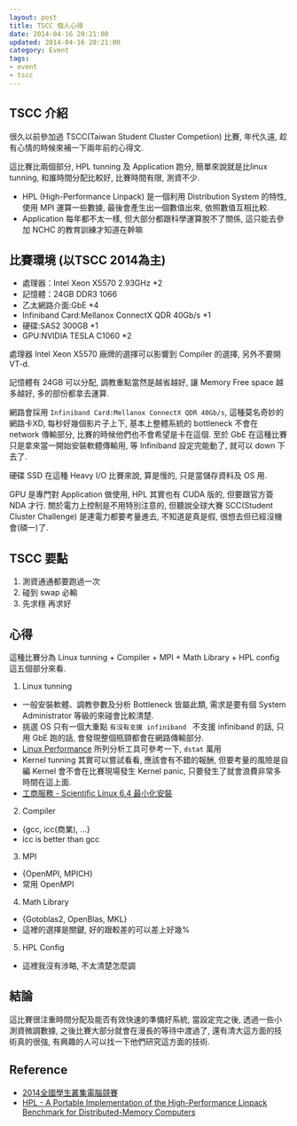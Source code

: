 ```yaml
---
layout: post
title: TSCC 個人心得
date: 2014-04-16 20:21:00
updated: 2014-04-16 20:21:00
category: Event
tags:
- event
- tscc
---
```


## TSCC 介紹
很久以前參加過 TSCC(Taiwan Student Cluster Competiion) 比賽, 年代久遠, 趁有心情的時候來補一下兩年前的心得文. 

這比賽比兩個部分, HPL tunning 及 Application 跑分, 簡單來說就是比linux tunning, 和誰時間分配比較好, 比賽時間有限, 測資不少.
  
- HPL (High-Performance Linpack) 是一個利用 Distribution System 的特性, 使用 MPI 運算一些數據, 最後會產生出一個數值出來, 依照數值互相比較.
- Application 每年都不太一樣, 但大部分都跟科學運算脫不了關係, 這只能去參加 NCHC 的教育訓練才知道在幹嘛

## 比賽環境 (以TSCC 2014為主)
- 處理器：Intel Xeon X5570 2.93GHz *2
- 記憶體：24GB DDR3 1066
- 乙太網路介面:GbE *4
- Infiniband Card:Mellanox ConnectX QDR 40Gb/s *1
- 硬碟:SAS2 300GB *1
- GPU:NVIDIA TESLA C1060 *2

處理器 Intel Xeon X5570 廠牌的選擇可以影響到 Compiler 的選擇, 另外不要開 VT-d.

記憶體有 24GB 可以分配, 調教重點當然是越省越好, 讓 Memory Free space 越多越好, 多的部份都拿去運算.

網路會採用 ```Infiniband Card:Mellanox ConnectX QDR 40Gb/s```, 這種莫名奇妙的網路卡XD, 每秒好幾個影片子上下, 基本上整體系統的 bottleneck 不會在 network 傳輸部分, 比賽的時候他們也不會希望是卡在這個. 至於 GbE 在這種比賽只是拿來當一開始安裝軟體傳輸用, 等 Infiniband 設定完能動了, 就可以 down 下去了.

硬碟 SSD 在這種 Heavy I/O 比賽來說, 算是慢的, 只是當儲存資料及 OS 用.

GPU 是專門對 Application 做使用, HPL 其實也有 CUDA 版的, 但要跟官方簽 NDA 才行. 關於電力上控制是不用特別注意的, 但聽說全球大賽 SCC(Student Cluster Challenge) 是連電力都要考量進去, 不知道是真是假, 很想去但已經沒機會(碩一)了.

## TSCC 要點
1. 測資通通都要跑過一次
2. 碰到 swap 必輸
3. 先求穩 再求好

## 心得
這種比賽分為 Linux tunning + Compiler + MPI + Math Library + HPL config 這五個部分來看.

1. Linux tunning 
  - 一般安裝軟體、調教參數及分析 Bottleneck 皆屬此類, 需求是要有個 System Administrator 等級的來碰會比較清楚.
  - 挑選 OS 只有一個大重點 ```有沒有支援 infiniband ``` 不支援 infiniband 的話, 只用 GbE 跑的話, 會發現整個瓶頸都會在網路傳輸部分.
  - [Linux Performance](http://roan.logdown.com/posts/193253-linux-performance) 所列分析工具可參考一下, ```dstat``` 萬用
  - Kernel tunning 其實可以嘗試看看, 應該會有不錯的報酬, 但要考量的風險是自編 Kernel 會不會在比賽現場發生 Kernel panic, 只要發生了就會浪費非常多時間在這上面.
  - [工商服務 - Scientific Linux 6.4 最小化安裝](http://roan.logdown.com/posts/165596-scientific-linux-64-to-minimize-the-installation)
  
2. Compiler
  - {gcc, icc(商業), ...}
  - icc is better than gcc

3. MPI
  - {OpenMPI, MPICH}
  - 常用 OpenMPI

4. Math Library
  - {Gotoblas2, OpenBlas, MKL}
  - 這裡的選擇是關鍵, 好的跟較差的可以差上好幾%

5. HPL Config
  - 這裡我沒有涉略, 不太清楚怎麼調

## 結論
這比賽很注重時間分配及能否有效快速的準備好系統, 當設定完之後, 透過一些小測資微調數據, 之後比賽大部分就會在漫長的等待中渡過了, 還有清大這方面的技術真的很強, 有興趣的人可以找一下他們研究這方面的技術.

## Reference
- [2014全國學生叢集電腦競賽](http://event.nchc.org.tw/2014/tscc/)
- [HPL - A Portable Implementation of the High-Performance Linpack Benchmark for Distributed-Memory Computers](http://www.netlib.org/benchmark/hpl/)